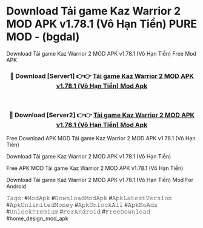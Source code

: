 # Download Tải game Kaz Warrior 2 MOD APK v1.78.1 (Vô Hạn Tiền) PURE MOD - (bgdal)
Download Tải game Kaz Warrior 2 MOD APK v1.78.1 (Vô Hạn Tiền) Free Mod APK

<div align="center">
<h3>🔴 Download [Server1] 👉👉 <a href="https://apk-comot.site?title=Tải_game_Kaz_Warrior_2_MOD_APK_v1.78.1_(Vô_Hạn_Tiền)">Tải game Kaz Warrior 2 MOD APK v1.78.1 (Vô Hạn Tiền) Mod Apk</a></h3><br>

<h3>🔴 Download [Server2] 👉👉 <a href="https://apk-comot.site?title=Tải_game_Kaz_Warrior_2_MOD_APK_v1.78.1_(Vô_Hạn_Tiền)">Tải game Kaz Warrior 2 MOD APK v1.78.1 (Vô Hạn Tiền) Mod Apk</a></h3>
</div>


Free Download APK MOD Tải game Kaz Warrior 2 MOD APK v1.78.1 (Vô Hạn Tiền)

Download Tải game Kaz Warrior 2 MOD APK v1.78.1 (Vô Hạn Tiền) 

Free APK MOD Tải game Kaz Warrior 2 MOD APK v1.78.1 (Vô Hạn Tiền) 

Download Tải game Kaz Warrior 2 MOD APK v1.78.1 (Vô Hạn Tiền) Mod For Android

𝚃𝚊𝚐𝚜: #𝙼𝚘𝚍𝙰𝚙𝚔 #𝙳𝚘𝚠𝚗𝚕𝚘𝚊𝚍𝙼𝚘𝚍𝙰𝚙𝚔 #𝙰𝚙𝚔𝙻𝚊𝚝𝚎𝚜𝚝𝚅𝚎𝚛𝚜𝚒𝚘𝚗 #𝙰𝚙𝚔𝚄𝚗𝚕𝚒𝚖𝚒𝚝𝚎𝚍𝙼𝚘𝚗𝚎𝚢 #𝙰𝚙𝚔𝚄𝚗𝚕𝚘𝚌𝚔𝙰𝚕𝚕 #𝙰𝚙𝚔𝙽𝚘𝙰𝚍𝚜 #𝚄𝚗𝚕𝚘𝚌𝚔𝙿𝚛𝚎𝚖𝚒𝚞𝚖 #𝙵𝚘𝚛𝙰𝚗𝚍𝚛𝚘𝚒𝚍 #𝙵𝚛𝚎𝚎𝙳𝚘𝚠𝚗𝚕𝚘𝚊𝚍 #home_design_mod_apk